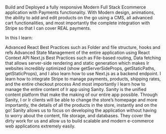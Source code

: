 Build and Deployed a fully responsive Modern Full Stack Ecommerce application with Payments functionality. With Modern design, animations, the ability to add and edit products on the go using a CMS, all advanced cart functionalities, and most importantly the complete integration with Stripe so that I can cover REAL payments.

In this I learn:

Advanced React Best Practices such as
Folder and file structure, hooks and refs
Advanced State Management of the entire application using React Context API
Next.js Best Practices such as
File-based routing, Data fetching that allows server-side rendering and static generation which makes Ir websites incredibly optimized (show getServerSideProps, getStaticPaths, getStaticProps), and I also learn how to use Next.js as a backend endpoint.
I learn how to integrate Stripe to manage payments, products, shipping rates, and the entire checkout process
And most importantly I learn how to manage the entire content of Ir app using Sanity. Sanity is the unified content platform that make the making of our entire app possible.
Through Sanity, I or Ir clients will be able to change the store’s homepage and more importantly, the details of all the products in the store, instantly and on the go!
Sanity allows us to focus on developing the application without having to worry about the content, file storage, and databases. They cover the dirty work for us and allow us to build scalable and modern e-commerce web applications extremely easily.
